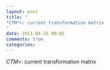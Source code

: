 ```yaml
---
layout: post
title: "
*CTM*>: current transformation matrix
"
date: 2011-04-25 00:05
comments: true
categories: 
---
```


*CTM*>: current transformation matrix

